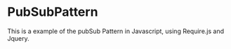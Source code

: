 # PubSubPattern

This is a example of the pubSub Pattern in Javascript, using Require.js and Jquery. 
